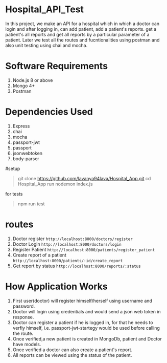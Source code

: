# Hospital_API_Test

In this project, we make an API for a hospital which in which a doctor can login and after logging in, can add patient, add a patient's reports. get a patient's all reports and get all reports by a particular parameter of a patient. Later we test all the routes and fucntionalities using postman and also unit testing using chai and mocha.



# Software Requirements

1. Node.js 8 or above
2. Mongo 4+
3. Postman

# Dependencies Used
1. Express
2. chai
3. mocha
4. passport-jwt
5. passport
6. jsonwebtoken
7. body-parser

#setup

> git clone https://github.com/lavanya94lava/Hospital_App.git
> cd Hospital_App
> run nodemon index.js

for tests

> npm run test


# routes
1. Doctor register `http://localhost:8000/doctors/register`
2. Doctor Login `http://localhost:8000/doctors/login`
3. Register Patient `http://localhost:8000/patients/register_patient`
4. Create report of a patient `http://localhost:8000/patients/:id/create_report`
5. Get report by status `http://localhost:8000/reports/:status`

# How Application Works

1. First user(doctor) will register himself/herself using username and password.
2. Doctor will login using credentials and would send a json web token in response.
3. Doctor can register a patient if he is logged in, for that he needs to verfiy himself, i.e. passport-jwt-startegy would be used before calling the route.
4. Once verified,a new patient is created in MongoDb, patient and Doctor have models.
5. Once verified a doctor can also create a patient's report.
6. All reports can be viewed using the status of the patient.

